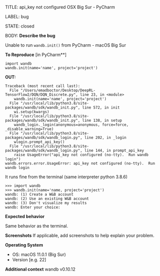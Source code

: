 TITLE:
api_key not configured OSX Big Sur - PyCharm

LABEL:
bug

STATE:
closed

BODY:
**Describe the bug**

Unable to run `wandb.init()` from PyCharm - macOS Big Sur

**To Reproduce**
[in PyCharm**]

```
import wandb
wandb.init(name='name', project='project')
```

**OUT:**

```
Traceback (most recent call last):
  File "/Users/emadboctor/Desktop/DeepRL-TensorFlow2/DQN/DQN_Discrete.py", line 23, in <module>
    wandb.init(name='name', project='project')
  File "/usr/local/lib/python3.8/site-packages/wandb/sdk/wandb_init.py", line 572, in init
    wi.setup(kwargs)
  File "/usr/local/lib/python3.8/site-packages/wandb/sdk/wandb_init.py", line 138, in setup
    wandb_login._login(anonymous=anonymous, force=force, _disable_warning=True)
  File "/usr/local/lib/python3.8/site-packages/wandb/sdk/wandb_login.py", line 202, in _login
    wlogin.prompt_api_key()
  File "/usr/local/lib/python3.8/site-packages/wandb/sdk/wandb_login.py", line 144, in prompt_api_key
    raise UsageError("api_key not configured (no-tty).  Run wandb login")
wandb.errors.error.UsageError: api_key not configured (no-tty).  Run wandb login
```
 
It runs fine from the terminal (same interpreter python 3.8.6)

```
>>> import wandb
>>> wandb.init(name='name, project='project')
wandb: (1) Create a W&B account
wandb: (2) Use an existing W&B account
wandb: (3) Don't visualize my results
wandb: Enter your choice: 
```

**Expected behavior**

Same behavior as the terminal.

**Screenshots**
If applicable, add screenshots to help explain your problem.

**Operating System**
 - OS: macOS 11.0.1 (Big Sur)
 - Version [e.g. 22]

**Additional context**
wandb v0.10.12


